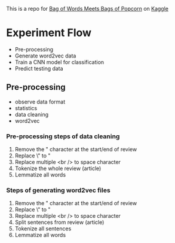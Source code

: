 This is a repo for [Bag of Words Meets Bags of Popcorn](https://www.kaggle.com/c/word2vec-nlp-tutorial) on [Kaggle](https://www.kaggle.com/)

# Experiment Flow

* Pre-processing
* Generate word2vec data
* Train a CNN model for classification
* Predict testing data


## Pre-processing

* observe data format
* statistics
* data cleaning
* word2vec

### Pre-processing steps of data cleaning

1. Remove the " character at the start/end of review
1. Replace \\" to "
1. Replace multiple \<br \/\> to space character
1. Tokenize the whole review (article)
1. Lemmatize all words

### Steps of generating word2vec files

1. Remove the " character at the start/end of review
1. Replace \\" to "
1. Replace multiple \<br \/\> to space character
1. Split sentences from review (article)
1. Tokenize all sentences
1. Lemmatize all words
